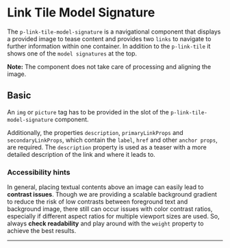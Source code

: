# Link Tile Model Signature

The `p-link-tile-model-signature` is a navigational component that displays a provided image to tease content and
provides two `links` to navigate to further information within one container. In addition to the `p-link-tile` it shows
one of the `model signatures` at the top.

**Note:** The component does not take care of processing and aligning the image.

<TableOfContents></TableOfContents>

## Basic

An `img` or `picture` tag has to be provided in the slot of the `p-link-tile-model-signature` component.

Additionally, the properties `description`, `primaryLinkProps` and `secondaryLinkProps`, which contain the `label`,
`href` and other `anchor props`, are required. The `description` property is used as a teaser with a more detailed
description of the link and where it leads to.

<Playground :markup="basic" :config="config"></Playground>

### <A11yIcon></A11yIcon> Accessibility hints

In general, placing textual contents above an image can easily lead to **contrast issues**. Though we are providing a
scalable background gradient to reduce the risk of low contrasts between foreground text and background image, there
still can occur issues with color contrast ratios, especially if different aspect ratios for multiple viewport sizes are
used. So, always **check readability** and play around with the `weight` property to achieve the best results.

---

<script lang="ts">
import Vue from 'vue';
import Component from 'vue-class-component';

@Component
export default class Code extends Vue {
  config = { spacing: 'block' };
  imgAttributes = 'width="3000" height="2000" alt="Some alt text"';

  basic = `<p-link-tile-model-signature
  description="Some description"
  sub-description="Some sub description"
  primary-link-props="{ 'label': 'Primary label', 'href': 'https://www.porsche.com' }"
  secondary-link-props="{ 'label': 'Secondary label', 'href': 'https://www.porsche.com' }"
>
  <img src="${require('@/assets/image-grid.png')}" ${this.imgAttributes} />
</p-link-tile-model-signature>
<p-link-tile-model-signature
  description="Some description"
  sub-description="Some sub description"
  primary-link-props="{ 'label': 'Primary label', 'href': 'https://www.porsche.com' }"
  secondary-link-props="{ 'label': 'Secondary label', 'href': 'https://www.porsche.com' }"
>
  <picture>
    <source media="(min-width:400px)" srcset="${require('@/assets/image-grid.png')}" />
    <img src="${require('@/assets/image-grid-violet.png')}" ${this.imgAttributes} />
  </picture>
</p-link-tile-model-signature>`;
}
</script>

<style scoped lang="scss">
  :deep(p-link-tile-model-signature) {
    max-width: 400px;
  }
</style>
